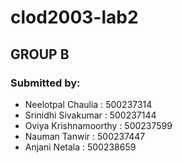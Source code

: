 # clod2003-lab2

## GROUP B

### Submitted by:

 - Neelotpal Chaulia : 500237314
 - Srinidhi Sivakumar : 500237144
 - Oviya Krishnamoorthy : 500237599
 - Nauman Tanwir : 500237447
 - Anjani Netala : 500238659
